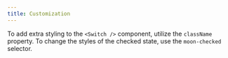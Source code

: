 ```yaml
---
title: Customization
---
```


To add extra styling to the `<Switch />` component, utilize the `className` property. To change the styles of the checked state, use the `moon-checked` selector.
